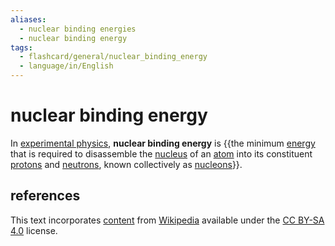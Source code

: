 ```yaml
---
aliases:
  - nuclear binding energies
  - nuclear binding energy
tags:
  - flashcard/general/nuclear_binding_energy
  - language/in/English
---
```


# nuclear binding energy

In [experimental physics](experimental%20physics.md), __nuclear binding energy__ is {{the minimum [energy](energy.md) that is required to disassemble the [nucleus](atomic%20nucleus.md) of an [atom](atom.md) into its constituent [protons](proton.md) and [neutrons](neutron.md), known collectively as [nucleons](nucleon.md)}}.

## references

This text incorporates [content](https://en.wikipedia.org/wiki/nuclear_binding_energy) from [Wikipedia](Wikipedia.md) available under the [CC BY-SA 4.0](https://creativecommons.org/licenses/by-sa/4.0/) license.
